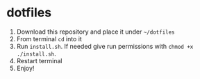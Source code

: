 # dotfiles

1. Download this repository and place it under `~/dotfiles`
2. From terminal `cd` into it
3. Run `install.sh`. If needed give run permissions with `chmod +x ./install.sh`.
4. Restart terminal
5. Enjoy!
